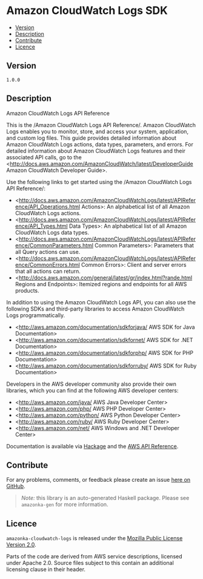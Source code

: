 # Amazon CloudWatch Logs SDK

* [Version](#version)
* [Description](#description)
* [Contribute](#contribute)
* [Licence](#licence)


## Version

`1.0.0`


## Description

Amazon CloudWatch Logs API Reference

This is the /Amazon CloudWatch Logs API Reference/. Amazon CloudWatch
Logs enables you to monitor, store, and access your system, application,
and custom log files. This guide provides detailed information about
Amazon CloudWatch Logs actions, data types, parameters, and errors. For
detailed information about Amazon CloudWatch Logs features and their
associated API calls, go to the
<http://docs.aws.amazon.com/AmazonCloudWatch/latest/DeveloperGuide Amazon CloudWatch Developer Guide>.

Use the following links to get started using the /Amazon CloudWatch Logs
API Reference/:

-   <http://docs.aws.amazon.com/AmazonCloudWatchLogs/latest/APIReference/API_Operations.html Actions>:
    An alphabetical list of all Amazon CloudWatch Logs actions.
-   <http://docs.aws.amazon.com/AmazonCloudWatchLogs/latest/APIReference/API_Types.html Data Types>:
    An alphabetical list of all Amazon CloudWatch Logs data types.
-   <http://docs.aws.amazon.com/AmazonCloudWatchLogs/latest/APIReference/CommonParameters.html Common Parameters>:
    Parameters that all Query actions can use.
-   <http://docs.aws.amazon.com/AmazonCloudWatchLogs/latest/APIReference/CommonErrors.html Common Errors>:
    Client and server errors that all actions can return.
-   <http://docs.aws.amazon.com/general/latest/gr/index.html?rande.html Regions and Endpoints>:
    Itemized regions and endpoints for all AWS products.

In addition to using the Amazon CloudWatch Logs API, you can also use
the following SDKs and third-party libraries to access Amazon CloudWatch
Logs programmatically.

-   <http://aws.amazon.com/documentation/sdkforjava/ AWS SDK for Java Documentation>
-   <http://aws.amazon.com/documentation/sdkfornet/ AWS SDK for .NET Documentation>
-   <http://aws.amazon.com/documentation/sdkforphp/ AWS SDK for PHP Documentation>
-   <http://aws.amazon.com/documentation/sdkforruby/ AWS SDK for Ruby Documentation>

Developers in the AWS developer community also provide their own
libraries, which you can find at the following AWS developer centers:

-   <http://aws.amazon.com/java/ AWS Java Developer Center>
-   <http://aws.amazon.com/php/ AWS PHP Developer Center>
-   <http://aws.amazon.com/python/ AWS Python Developer Center>
-   <http://aws.amazon.com/ruby/ AWS Ruby Developer Center>
-   <http://aws.amazon.com/net/ AWS Windows and .NET Developer Center>

Documentation is available via [Hackage](http://hackage.haskell.org/package/amazonka-cloudwatch-logs)
and the [AWS API Reference](http://docs.aws.amazon.com/AmazonCloudWatchLogs/latest/APIReference/Welcome.html).


## Contribute

For any problems, comments, or feedback please create an issue [here on GitHub](https://github.com/brendanhay/amazonka/issues).

> _Note:_ this library is an auto-generated Haskell package. Please see `amazonka-gen` for more information.


## Licence

`amazonka-cloudwatch-logs` is released under the [Mozilla Public License Version 2.0](http://www.mozilla.org/MPL/).

Parts of the code are derived from AWS service descriptions, licensed under Apache 2.0.
Source files subject to this contain an additional licensing clause in their header.

